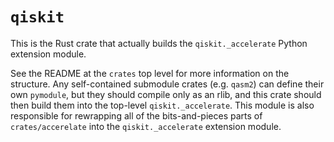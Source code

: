 # `qiskit`

This is the Rust crate that actually builds the `qiskit._accelerate` Python extension module.

See the README at the `crates` top level for more information on the structure.
Any self-contained submodule crates (e.g. `qasm2`) can define their own `pymodule`, but they should compile only as an rlib, and this crate should then build them into the top-level `qiskit._accelerate`.
This module is also responsible for rewrapping all of the bits-and-pieces parts of `crates/accerelate` into the `qiskit._accelerate` extension module.
